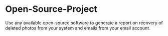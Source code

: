 # Open-Source-Project
Use any available open-source software to generate a report on recovery of deleted photos from your system and emails from your email account.
